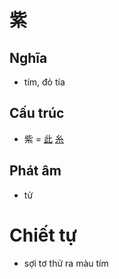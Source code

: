 # 紫

## Nghĩa

* tím, đỏ tía

## Cấu trúc
* 紫 = [此](此.md) [糸](糸.md)

## Phát âm

* tử

# Chiết tự
* sợi tơ thử ra màu tím

<script>window.HANZI_FIELD='紫';</script>